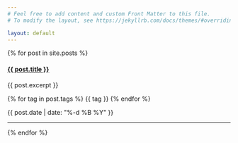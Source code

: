 ```yaml
---
# Feel free to add content and custom Front Matter to this file.
# To modify the layout, see https://jekyllrb.com/docs/themes/#overriding-theme-defaults

layout: default
---
```


{% for post in site.posts %}
  <div class="post">
    <a class="post-link" href="{{ post.url }}">
      <h4 class="post-title">
        {{ post.title }}
      </h4>
    </a>
    <p class="post-text">
      {{ post.excerpt }}
    </p>
    <div class="post-tags">
      {% for tag in post.tags %}
        <span>
        {{ tag }}
        </span>
      {% endfor %}
    </div>
    <p>
    {{ post.date | date: "%-d %B %Y" }}
    </p>
  </div>
  <hr />
{% endfor %}